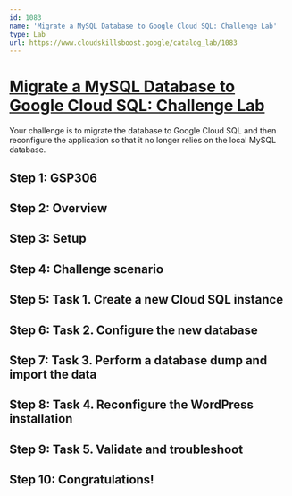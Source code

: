 ```yaml
---
id: 1083
name: 'Migrate a MySQL Database to Google Cloud SQL: Challenge Lab'
type: Lab
url: https://www.cloudskillsboost.google/catalog_lab/1083
---
```


# [Migrate a MySQL Database to Google Cloud SQL: Challenge Lab](https://www.cloudskillsboost.google/catalog_lab/1083)

Your challenge is to migrate the database to Google Cloud SQL and then reconfigure the application so that it no longer relies on the local MySQL database.

## Step 1: GSP306

## Step 2: Overview

## Step 3: Setup

## Step 4: Challenge scenario

## Step 5: Task 1. Create a new Cloud SQL instance

## Step 6: Task 2. Configure the new database

## Step 7: Task 3. Perform a database dump and import the data

## Step 8: Task 4. Reconfigure the WordPress installation

## Step 9: Task 5. Validate and troubleshoot

## Step 10: Congratulations!
